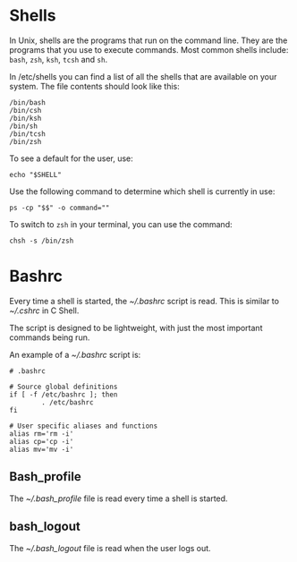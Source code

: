 <h1>Shells</h1>
In Unix, shells are the programs that run on the command line. They are the programs that you use to execute commands.
Most common shells include: <code>bash</code>, <code>zsh</code>, <code>ksh</code>, <code>tcsh</code> and <code>sh</code>.

In /etc/shells you can find a list of all the shells that are available on your system. The file contents should look like this:

```
/bin/bash
/bin/csh
/bin/ksh
/bin/sh
/bin/tcsh
/bin/zsh
```

To see a default for the user, use:

```
echo "$SHELL"
```

Use the following command to determine which shell is currently in use: 


```
ps -cp "$$" -o command=""
```

To switch to <code>zsh</code> in your terminal, you can use the command:

```
chsh -s /bin/zsh
```

<h1>Bashrc</h1>

Every time a shell is started, the  <i>\~/.bashrc</i> script is read. This is similar to  <i>\~/.cshrc</i>  in C Shell.

The script is designed to be lightweight, with just the most important commands being run.

An example of a <i>\~/.bashrc</i> script is:

```
# .bashrc

# Source global definitions
if [ -f /etc/bashrc ]; then
        . /etc/bashrc
fi

# User specific aliases and functions
alias rm='rm -i'
alias cp='cp -i'
alias mv='mv -i'
```

<h2>Bash_profile</h2>

The <i>\~/.bash_profile</i> file is read every time a shell is started.

<h2>bash_logout</h2>

The <i>\~/.bash_logout</i> file is read when the user logs out.

